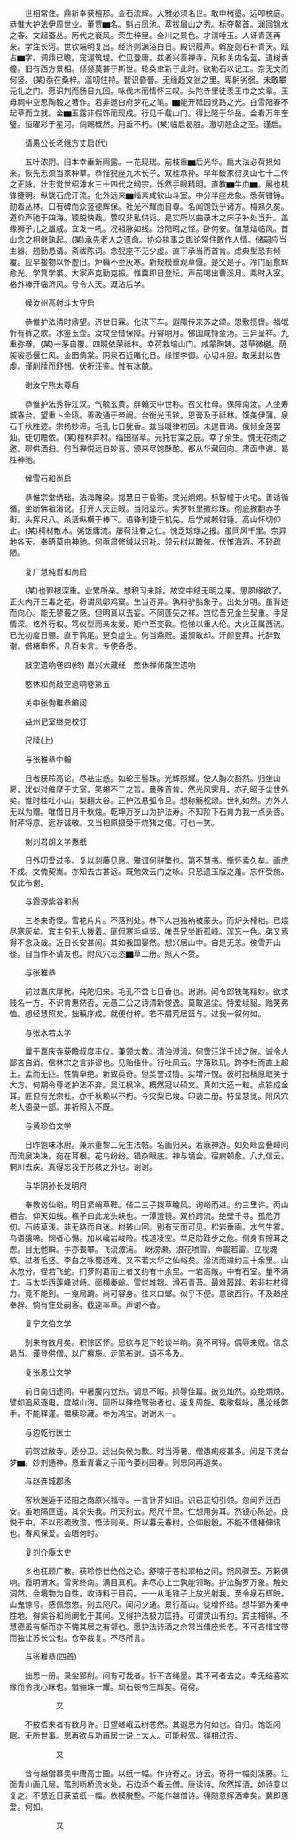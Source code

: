 <!-- { "loadSidebar": true } -->
　　世相常住。鼎新幸获檀那。金石流辉。大雅必须名世。敢申楮墨。远叩槐庭。恭惟大护法伊周世业。董贾▆名。魁占凤池。萃拔眉山之秀。标夺鳌首。澜回锦水之春。文起蚕丛。历代之衰风。荣生梓里。全川之景色。才清唾玉。人讶青莲再来。学注长河。世钦端明复出。经济则渊浴白日。殿识履声。斡旋则石补青天。瓯占▆字。调鼎已瞻。宠渥筑堤。伫见登庸。兹者兴善禅寺。风称关内名蓝。道树香幢。旧有西方景相。倾频莫甚于斯世。轮奂聿新于此时。欲勒石以记工。奈无文而何竖。(某)忝在桑梓。滥叨住持。智识昏瞢。无缘趋文翁之里。卑躬劣弱。未敢攀元礼之门。愿识荆而肠日九回。咏伐木而情怀三叹。头陀寺里徒羡王巾之文章。王母祠中空思陶毅之著作。若非邀白府梦花之笔。▆能开祗园觉路之光。白雪阳春不起草而立就。金▆玉露非假饰而现成。行见千载山门。得比隆于华岳。会看万年奎璧。恒曜彩于星河。倘赐概然。用垂不朽。(某)临启曷胜。激切翘企之至。谨启。

　　请愚公长老继方丈启(代)

　　五叶浓阴。旧本幸垂新雨露。一花现瑞。前枝重▆后光华。扃大法必荷担如来。恢先志须当家种草。恭惟猊座九木长子。双桂承孙。早年破家衍灵山七十二传之正脉。壮志觉世绍滹水三十四代之纲宗。烁然手眼精明。直教▆牛血▆。展也机锋捷明。纵饶石虎汗流。化外远来▆缁素咸钦山斗室。中分半座龙象。悉荷钳锤。勋着丛林。口有碑而众竖德辉保。社光不耀而自尊。名闻饱饫乎诸方。梅熟久矣。道价声驰于四海。颖脱快哉。赞叹非私供诣。是实所以曲录木之床子补处当升。盖缘狮子儿之雄威。宜发一吼。况祖脉如线。汾阳昭之悭。卧何安。值慧焰临风。首山念之相继孰起。(某)承先老人之遗命。协众执事之舆论常住敢作人情。储嗣应当主器。翘勤恳请。斋祓陈词。念猊座不无少虚。直下承当而首肯。虑典型恐有倾覆。应早接物以怀虚旧。炉鞴不至灰寒。新规模重观草偃。是父是子。冷门庭愈辉愈光。学箕学裘。大家声克勤克振。惟冀即日登坛。声前喝出曹溪月。乘时入室。格外棒开临济风。号令人天。溉沾后学。

　　候汝州高射斗太守启

　　恭惟护法清时鼎望。济世日霖。化浃下车。遐陬传来苏之颂。恩敷揽辔。福氓忻有裤之歌。冰鉴玉壶。汝坟全借保障。丹霄明月。佛国咸恃金汤。三异呈祥。九重弥眷。(某)一茅自覆。四照依荣祗林。幸荷栽培山门。咸蒙陶铸。苾草微樾。荫袈裟悉偃仁风。金田倩棠。阴泉石近睹化日。缘悭李御。心切斗胆。敢采封以告虔。谨削牍而舒悃。伏祈汪鉴。惟有冰兢。

　　谢汝宁熊太尊启

　　恭惟护法秀钟江汉。气毓玄黄。屏翰天中世称。召父杜母。保障南汝。人坐寿城春台。望重卜金瓯。善政通于帝阙。台衡光玉铉。恩膏及于祗林。馔美伊蒲。泉石千秋胜迹。宗扬妙谛。毛孔七日犹香。兹当暖律初回。未遑晋谒。俄倾金莲罢灿。徒切瞻依。(某)檀林弃材。缁田宿草。元托甘棠之庇。幸了余生。愧无花雨之邀。聊供洒扫。何当禅悦远自妙喜。颁来尽饱酥酡。都从华藏回向。肃函申谢。曷胜神驰。

　　候雪石和尚启

　　恭惟宗堂绣础。法海雕梁。揭慧日于昏衢。灵光炯炯。标智幢于火宅。善诱循循。坐断佛祖淆讹。打开人天正眼。当阳显示。紫罗帐里撒珍珠。彻底掀翻赤手街。头挥尺八。杀活纵横于棒下。语锋利捷于机先。后学咸赖钳锤。高山怀切仰止。(某)樗材散木。粥饭庸流。屡荷注眷之仁。愧乏琼瑶之报。虽同风千里。奈异地各天。奉晤莫由神驰。何亟肃修缄以讯祉。领云树以瞻依。伏惟海涵。不较疏陋。

　　复广慧纯哲和尚启

　　(某)也罪根深重。业累所亲。想积习未除。故空中结无明之果。思夙缘欲了。正火内开三毒之花。将谓凤卵鸡窠。生当奇异。孰料驴胎象子。出处分明。虽背迹而向心。能无蓼莪之感。但明真以去妄。不同蓬矢之祥。岂忆吾兄金兰契重。手足情深。格外行权。笃仪型而亲友爱。矩中至变敦。恺悌以重人伦。大火正属西流。已光初度日骊。直于鹑尾。更负虚生。何当鼎贶。遥颁敢却。汗颜登拜。托辞致谢。借楮申怀。凡百未言。专使备悉。

　　敲空遗响卷四(终)
嘉兴大藏经　憨休禅师敲空遗响


　　憨休和尚敲空遗响卷第五

　　关中张恂稚恭编阅

　　益州记室继尧校订

　　尺牍(上)

　　与张稚恭中翰

　　日者获聆高论。尽袪尘惑。如轮王髻珠。光辉照耀。使人胸次豁然。归坐山房。犹似对维摩于丈室。笑翅不二之旨。曼殊首肯。然光风霁月。亦孔昭于尘世外矣。惟时桂吐小山。梨翻大谷。正护法悬弧令旦。想称觞祝颂。世礼如然。方外人无以为赠。唯借日月千秋烛。乾坤万岁山为护法寿。不知阶下石肯为我一点头否。附芹将意。远存诚敬。又当相原摄受于烧猪之偈。可也一笑。

　　谢刘君朗文学惠纸

　　日外叨爱过多。复以剡藤见惠。雅谊何骈繁也。第不慧书。惭怀素久矣。画虎不成。文愧契嵩。亦知去古甚远。既勉效云门之咏。只恐遗玉版之羞。忘怀受施。仅此布谢。

　　与霞源紫谷和尚

　　三冬来奇怪。雪花片片。不落别处。林下人岂独衲被蒙头。而炉头榾柮。已煨尽寒灰矣。宾主句无人拨着。匪但寒毛卓竖。唯吾兄坐断孤峰。浑忘一色。弟又焉得不念及哉。近日长安甚闹。其如我国晏然。想兴居山中。自是无恙。俟雪开山径。自当作不请友也。附风穴志恣▆草二册。照入不赘。

　　与张稚恭

　　前过嘉庆厚扰。纯陀归来。毛孔不啻七日香也。谢谢。闻令郎铁笔精妙。欲求贱名一方。不识肯惠然否。元愚二公之诗清新俊逸。莫敢追尘。恃爱续貂。贻笑弗恤。想经慧照矣。拙稿序成。就便付梓。若不屑荒居篮与。过我一叙何如。

　　与张水若太学

　　曩于嘉庆寺获瞻叔度丰仪。兼领大教。清浊澄淆。何啻汪洋千顷之陂。诚令人鄙吝自消。信林宗之言非谬也。见贻佳什。行吐风云。字落珠玑。跨李杜而直上超王。孟而无匹。性情卓绝。新致英奇。但奖誉过情。实增汗愧。彼时拙稿原取笑于大方。何期令尊老护法不弃。吴江枫冷。概然冠以硕文。真如大还一粒。点铁成金耳。匪但有光宗社。亦千秋赖以不朽。今灾梨已竣。印装二册。特呈慧览。附风穴老人语录一部。并祈照入不既。

　　与黄珍伯文学

　　日昨饱味冰厨。兼示董黎二先生法帖。名画归来。若寐神游。如处峰峦叠嶂间而流泉决决。宛在耳根。花鸟纷纷。错杂眼底。神与境会。宿痾顿愈。八九信云。辋川去疾。真得忘我于形骸之外也。谢谢。

　　与华阴孙长发明府

　　奉教访仙峪。明日紧峭草鞋。偕二三子拨草瞻风。询峪而进。约三里许。两山相合。仰天如线。樵子曰此龙头峡也。一潭澄镜。双桥跨流。绝壁千寻。孤危万仞。石岐草浅。非无路而自迷。树转山回。别有天而可见。松岩垂画。水气生雾。鸟语猿啼。悯者心惕。加以巉岩峻险。栈道凌空。举足防跬步之危。侧身有擦耳之虑。目无他瞬。手亦畏攀。飞流激湍。　岈滂濑。浪花喷雪。声震若雷。立视魂惊。过者毛竖。李白之咏蜀道难。又不若大华之仙峪矣。沿流而进约三十余里。山水忽分。径若飞蛇。扪萝附葛而上者又约有十余里。一岩高敞。中有石室。量不满丈。与太华西莲峰对峙。面横秦岭。雪烂堆银。滑石青苔。最难履践。若非拄杖得力。竟不能到。一龛局蹐。尚可容身。往来口螂。似乎不便。意欲西行。不及趋座奉辞。倘有住处嗣客。截逵率草。声谢不备。

　　复宁文伯文学

　　别来有数月矣。积悰区怀。思欲与足下轮谈半晌。竟不可得。偶辱来贶。信念曷当。谨登供僧。以广檀施。走笔布谢。语不多及。

　　复张愚公文学

　　前日南归途间。中暑腹内觉热。调息不暇。损辱佳篇。披览灿然。焱绝炳焕。譬如追风逐电。度越山海。固所以殊绝驽骀者也。返复周旋。载歌载咏。墨沦纸弊手。不能释谨。韫椟珍藏。奉为鸿宝。谢谢未一。

　　与边乾行医士

　　前驾过敝寺。适分卫。远出失候为歉。时当溽暑。僧患痢疫甚多。闻足下灵台梦▆。妙剂通神。恳垂青囊之手而令萎树回春。则恩同再造矣。

　　与赵连城郡丞

　　客秋邂逅于泾阳之南原兴福寺。一言针芥如旧。识已正切引领。忽闻乔迁西安。虽地隔匪遥。其奈失我。所天别去。咫尺千里。伫想用劳耳。然镜心陈迹。良悦于中。不以形疏致澹。悟涉则亲。所以暮云春树。企仰殷殷。不能不借楮伸讯也。春风保爱。会晤何时。

　　复刘介庵太史

　　乡也枉顾广教。获聆惊世绝俗之论。舒啸于苍松翠柏之间。朔风骤至。万籁俱响。霞明渭水。雪霁终南。满目真机。非尽心上士孰能领略。护法胸罗万象。触处洞然。会境物为自性。收诗料于目前。一一从毛锥子上放光射我。至令泉石辉映。山鬼惊号。感佩悠悠。别去咫尺。闻问少通。景行高山。徒增怀结。想毕郢为秦中胜地。得紫谷和尚阐化于其间。又得护法极力匡持。可谓灵山有约。宾主相得。不慧德虽有惭而亦不愧其居之有邻也。愿护法诗酒之余常当借座紫老。不可吝惜宝带而独让苏长公也。仓卒裁复。不尽所言。

　　与张稚恭(四首)

　　拙思一册。录尘郢削。间有可裁者。祈不吝绳墨。其不可者去之。幸无结喜欢缘而令我心眯也。借骊珠一耀。顽石顿令生辉矣。荷荷。

　　　　　　又

　　不披俉来者有数月许。日望嵯峨云树苍然。其遐思为何如也。自归。饱饭闲眠。无所世事。思再欲与功甫居士说上大人。可能税驾。得相过否。

　　　　　　又

　　昔有越僧慕吴中唐高士画。以纸一幅。作诗寄之。诗云。寄将一幅剡溪藤。江面青山画几层。笔到断桥流水处。石边添个看云僧。唐读诗。欣然挥洒。如诗意以复之。不慧近日获茧纸一幅。依模脱墼。不能作越僧诗。得随意挥洒幸矣。冀即惠爱。何如。

　　　　　　又


